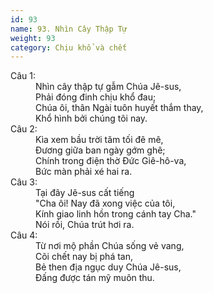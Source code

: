 ```yaml
---
id: 93
name: 93. Nhìn Cây Thập Tự
weight: 93
category: Chịu khổ và chết
---
```

<dl><dt>Câu 1:</dt><dd data-verse="1">Nhìn cây thập tự gẫm Chúa Jê-sus, <br/>Phải đóng đinh chịu khổ đau; <br/>Chúa ôi, thân Ngài tuôn huyết thắm thay, <br/>Khổ hình bởi chúng tôi nay. </dd><dt>Câu 2:</dt><dd data-verse="2">Kìa xem bầu trời tăm tối đê mê, <br/>Đương giữa ban ngày gớm ghê; <br/>Chính trong điện thờ Đức Giê-hô-va, <br/>Bức màn phải xé hai ra. </dd><dt>Câu 3:</dt><dd data-verse="3">Tại đây Jê-sus cất tiếng <br/>"Cha ôi! Nay đã xong việc của tôi, <br/>Kính giao linh hồn trong cánh tay Cha." <br/>Nói rồi, Chúa trút hơi ra. </dd><dt>Câu 4:</dt><dd data-verse="4">Từ nơi mộ phần Chúa sống vẻ vang, <br/>Cõi chết nay bị phá tan, <br/>Bẻ then địa ngục duy Chúa Jê-sus, <br/>Đấng được tán mỹ muôn thu. </dd></dl>
